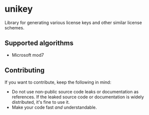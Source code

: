 # unikey
Library for generating various license keys and other similar license schemes.

## Supported algorithms
- Microsoft mod7

## Contributing
If you want to contribute, keep the following in mind:

- Do not use non-public source code leaks or documentation as references. If the leaked source code or documentation is widely distributed, it's fine to use it.
- Make your code fast *and* understandable.
